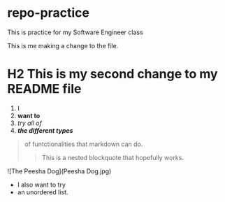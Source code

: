 # repo-practice
This is practice for my Software Engineer class

This is me making a change to the file.
# H2 This is my second change to my README file

1. I 
2. **want to**
3. *try all of*
4. ***the different types***

>of funtctionalities that
>markdown can do.
>>This is a nested blockquote that hopefully works.

 ![The Peesha Dog](Peesha Dog.jpg)

- I also want to try
- an unordered list.